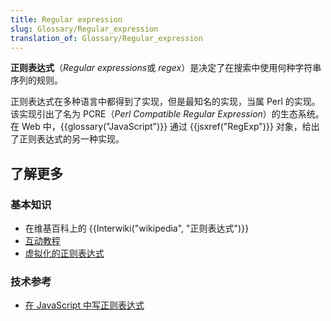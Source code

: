 ```yaml
---
title: Regular expression
slug: Glossary/Regular_expression
translation_of: Glossary/Regular_expression
---
```

**正则表达式**（*Regular expressions*或 _regex_）是决定了在搜索中使用何种字符串序列的规则。

正则表达式在多种语言中都得到了实现，但是最知名的实现，当属 Perl 的实现。该实现引出了名为 PCRE（_Perl Compatible Regular Expression_）的生态系统。 在 Web 中，{{glossary("JavaScript")}} 通过 {{jsxref("RegExp")}} 对象，给出了正则表达式的另一种实现。

## 了解更多

### 基本知识

- 在维基百科上的 {{Interwiki("wikipedia", "正则表达式")}}
- [互动教程](https://regexone.com/)
- [虚拟化的正则表达式](https://regexper.com/)

### 技术参考

- [在 JavaScript 中写正则表达式](/zh-CN/docs/Web/JavaScript/Guide/Regular_Expressions)
